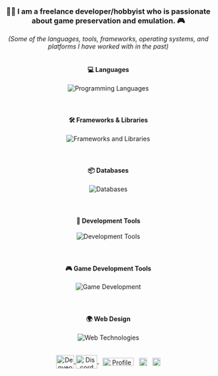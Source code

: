 <h3 align="center">👨‍💻 I am a freelance developer/hobbyist who is passionate about game preservation and emulation. 🎮</h3>
<p align="center"><i>(Some of the languages, tools, frameworks, operating systems, and platforms I have worked with in the past)</i></p>
<div style="text-align: center;">
  <div style="display: flex; flex-direction: column; align-items: center;">
    <h4>💻 Languages</h4><img src="https://skillicons.dev/icons?i=c,cpp,java,nodejs,py,rust,lua" alt="Programming Languages" /><br><br>
    <h4>🛠️ Frameworks & Libraries</h4><img src="https://skillicons.dev/icons?i=electron,react,jquery,tailwind,discordjs" alt="Frameworks and Libraries" /><br><br>
    <h4>📦 Databases</h4><img src="https://skillicons.dev/icons?i=mongodb,mysql,sqlite" alt="Databases" /><br><br>
    <h4>🔧 Development Tools</h4><img src="https://skillicons.dev/icons?i=androidstudio,autocad,blender,docker,eclipse,maven,cmake,github,gitlab,jenkins,visualstudio,vscode,sublime" alt="Development Tools" /><br><br>
    <h4>🎮 Game Development Tools</h4><img src="https://skillicons.dev/icons?i=robloxstudio,unity,unreal,gamemakerstudio" alt="Game Development" /><br><br>
    <h4>🌍 Web Design</h4><img src="https://skillicons.dev/icons?i=htmx,html,css,php,js,nginx,ruby,perl,typescript,wordpress,cloudflare" alt="Web Technologies" />
  </div>
</div><br>
<p align="center">
  <a href="https://www.youtube.com/@Denveous" target="blank">
    <img align="center" src="https://raw.githubusercontent.com/rahuldkjain/github-profile-readme-generator/master/src/images/icons/Social/youtube.svg" alt="Denveous" height="30" width="40" />
  </a>
  <a href="https://discord.moreno.land" target="blank">
    <img align="center" src="https://raw.githubusercontent.com/rahuldkjain/github-profile-readme-generator/master/src/images/icons/Social/discord.svg" alt="Discord" height="30" width="48" />
  </a>
  &nbsp;&nbsp;<img align="center" src="https://komarev.com/ghpvc/?username=Denveous&label=Visitors&color=32a852&style=classic" alt="Profile views counter" height="18" width="70" />
  &nbsp;&nbsp;<img align="center" src="https://img.shields.io/endpoint?url=https://moreno.land/gitproject.json" alt="Currently Coding" height="18" width="auto" />
  &nbsp;&nbsp;<img align="center" src="https://img.shields.io/endpoint?url=https://moreno.land/gitplay.json" alt="Currently Playing" height="18" width="auto" />
</p>


